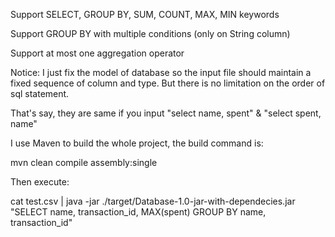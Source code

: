 Support SELECT, GROUP BY, SUM, COUNT, MAX, MIN keywords


Support GROUP BY with multiple conditions (only on String column)


Support at most one aggregation operator

Notice: I just fix the model of database so the input file should maintain
a fixed sequence of column and type. But there is no limitation on the order of sql statement.

That's say, they are same if you input 
"select name, spent" & "select spent, name"

I use Maven to build the whole project, the build command is:

mvn clean compile assembly:single

Then execute:

cat test.csv | java -jar ./target/Database-1.0-jar-with-dependecies.jar "SELECT name, transaction_id, MAX(spent) GROUP BY name, transaction_id"

